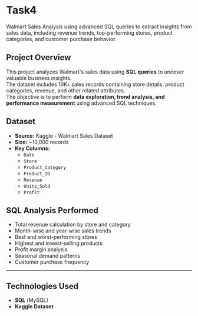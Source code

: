 # Task4
Walmart Sales Analysis using advanced SQL queries to extract insights from sales data, including revenue trends, top-performing stores, product categories, and customer purchase behavior.

## Project Overview
This project analyzes Walmart's sales data using **SQL queries** to uncover valuable business insights.  
The dataset includes 10K+ sales records containing store details, product categories, revenue, and other related attributes.  
The objective is to perform **data exploration, trend analysis, and performance measurement** using advanced SQL techniques.

## Dataset
- **Source:** Kaggle - Walmart Sales Dataset  
- **Size:** ~10,000 records  
- **Key Columns:**  
  - `Date`
  - `Store`
  - `Product_Category`
  - `Product_ID`
  - `Revenue`
  - `Units_Sold`
  - `Profit`

## SQL Analysis Performed
- Total revenue calculation by store and category
- Month-wise and year-wise sales trends
- Best and worst-performing stores
- Highest and lowest-selling products
- Profit margin analysis
- Seasonal demand patterns
- Customer purchase frequency

---

##  Technologies Used
- **SQL** (MySQL)
- **Kaggle Dataset**

